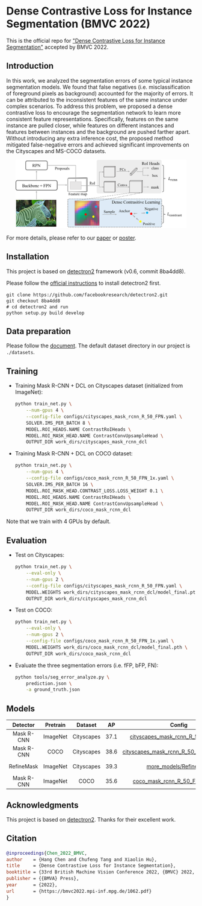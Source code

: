 # Dense Contrastive Loss for Instance Segmentation (BMVC 2022)

This is the official repo for ["Dense Contrastive Loss for Instance Segmentation"](https://bmvc2022.mpi-inf.mpg.de/1062.pdf) accepted by BMVC 2022.


## Introduction

In this work, we analyzed the segmentation errors of some typical instance segmentation models. We found that false negatives (i.e. misclassification of foreground pixels as background) accounted for the majority of errors. It can be attributed to the inconsistent features of the same instance under complex scenarios. To address this problem, we proposed a dense contrastive loss to encourage the segmentation network to learn more consistent feature representations. Specifically, features on the same instance are pulled closer, while features on different instances and features between instances and the background are pushed farther apart. Without introducing any extra inference cost, the proposed method mitigated false-negative errors and achieved significant improvements on the Cityscapes and MS-COCO datasets.

<p align="center">
<img src="pipeline.png" width="90%" alt="pipeline"/>
</p>


For more details, please refer to our [paper](https://bmvc2022.mpi-inf.mpg.de/1062.pdf) or [poster](https://bmvc2022.mpi-inf.mpg.de/1062_poster.pdf).


## Installation

This project is based on [detectron2](https://github.com/facebookresearch/detectron2) framework (v0.6, commit 8ba4dd8). 

Please follow the [official instructions](https://detectron2.readthedocs.io/en/latest/tutorials/install.html) to install detectron2 first. 

```
git clone https://github.com/facebookresearch/detectron2.git
git checkout 8ba4dd8
# cd detectron2 and run
python setup.py build develop
```

## Data preparation

Please follow the [document](https://detectron2.readthedocs.io/en/latest/tutorials/builtin_datasets.html). The default dataset directory in our project is `./datasets`.


## Training

* Training Mask R-CNN + DCL on Cityscapes dataset (initialized from ImageNet):

    ```bash
    python train_net.py \
        --num-gpus 4 \
        --config-file configs/cityscapes_mask_rcnn_R_50_FPN.yaml \
        SOLVER.IMS_PER_BATCH 8 \
        MODEL.ROI_HEADS.NAME ContrastRoIHeads \
        MODEL.ROI_MASK_HEAD.NAME ContrastConvUpsampleHead \
        OUTPUT_DIR work_dirs/cityscapes_mask_rcnn_dcl
    ```

* Training Mask R-CNN + DCL on COCO dataset:

    ```bash
    python train_net.py \
        --num-gpus 4 \
        --config-file configs/coco_mask_rcnn_R_50_FPN_1x.yaml \
        SOLVER.IMS_PER_BATCH 16 \
        MODEL.ROI_MASK_HEAD.CONTRAST_LOSS.LOSS_WEIGHT 0.1 \
        MODEL.ROI_HEADS.NAME ContrastRoIHeads \
        MODEL.ROI_MASK_HEAD.NAME ContrastConvUpsampleHead \
        OUTPUT_DIR work_dirs/coco_mask_rcnn_dcl
    ```

Note that we train with 4 GPUs by default.


## Evaluation

* Test on Cityscapes:

    ```bash
    python train_net.py \
        --eval-only \
        --num-gpus 2 \
        --config-file configs/cityscapes_mask_rcnn_R_50_FPN.yaml \
        MODEL.WEIGHTS work_dirs/cityscapes_mask_rcnn_dcl/model_final.pth \
        OUTPUT_DIR work_dirs/cityscapes_mask_rcnn_dcl
    ```

* Test on COCO:

    ```bash
    python train_net.py \
        --eval-only \
        --num-gpus 2 \
        --config-file configs/coco_mask_rcnn_R_50_FPN_1x.yaml \
        MODEL.WEIGHTS work_dirs/coco_mask_rcnn_dcl/model_final.pth \
        OUTPUT_DIR work_dirs/coco_mask_rcnn_dcl
    ```

* Evaluate the three segmentation errors (i.e. fFP, bFP, FN):

    ```bash
    python tools/seg_error_analyze.py \
        prediction.json \
        -a ground_truth.json
    ```


## Models

| Detector   | Pretrain  | Dataset |  AP | Config | Checkpoint |
| :------:   | :------:  | :------: | :------: | :------: | :------: |
| Mask R-CNN | ImageNet | Cityscapes | 37.1 | [cityscapes_mask_rcnn_R_50_FPN.yaml](configs/cityscapes_mask_rcnn_R_50_FPN.yaml) | [Tsinghua Cloud](https://cloud.tsinghua.edu.cn/f/25b641d7ea2f4b34ac82/?dl=1) |
| Mask R-CNN | COCO     | Cityscapes | 38.6 | [cityscapes_mask_rcnn_R_50_FPN_coco.yaml](configs/cityscapes_mask_rcnn_R_50_FPN_coco.yaml) | [Tsinghua Cloud](https://cloud.tsinghua.edu.cn/f/e819b0f1aabc42dcb482/?dl=1) |
| RefineMask | ImageNet  | Cityscapes | 39.3 | [more_models/RefineMask](more_models/RefineMask) | [Tsinghua Cloud](https://cloud.tsinghua.edu.cn/f/aed0b666c7d34454b4fa/?dl=1) |
| Mask R-CNN | ImageNet  | COCO | 35.6 | [coco_mask_rcnn_R_50_FPN_1x.yaml](configs/coco_mask_rcnn_R_50_FPN_1x.yaml) | [Tsinghua Cloud](https://cloud.tsinghua.edu.cn/f/4298adf3b07441188430/?dl=1) |


## Acknowledgments

This project is based on [detectron2](https://github.com/facebookresearch/detectron2). Thanks for their excellent work.


## Citation

```bibtex
@inproceedings{Chen_2022_BMVC,
author    = {Hang Chen and Chufeng Tang and Xiaolin Hu},
title     = {Dense Contrastive Loss for Instance Segmentation},
booktitle = {33rd British Machine Vision Conference 2022, {BMVC} 2022, London, UK, November 21-24, 2022},
publisher = {{BMVA} Press},
year      = {2022},
url       = {https://bmvc2022.mpi-inf.mpg.de/1062.pdf}
}
```